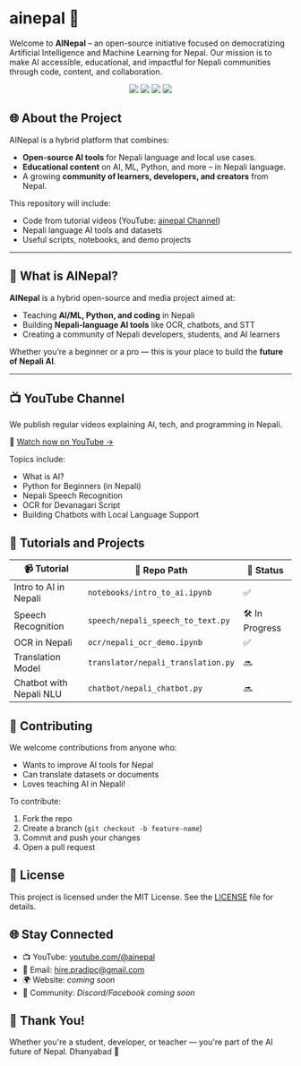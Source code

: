 
# ainepal 🤖

Welcome to **AINepal** – an open-source initiative focused on democratizing Artificial Intelligence and Machine Learning for Nepal. Our mission is to make AI accessible, educational, and impactful for Nepali communities through code, content, and collaboration.

<p align="center">
  <a href="https://youtube.com/@ainepalofficial"><img src="https://img.shields.io/badge/YouTube-AINepal-red?logo=youtube&style=flat-square" /></a>
  <a href="https://github.com/pradipchaudhary/ainepal"><img src="https://img.shields.io/github/stars/pradipchaudhary/ainepal?style=flat-square" /></a>
  <a href="https://github.com/pradipchaudhary/ainepal/issues"><img src="https://img.shields.io/github/issues/pradipchaudhary/ainepal?style=flat-square" /></a>
  <a href="LICENSE"><img src="https://img.shields.io/github/license/pradipchaudhary/ainepal?style=flat-square" /></a>
</p>

## 🌐 About the Project

AINepal is a hybrid platform that combines:

- **Open-source AI tools** for Nepali language and local use cases.
- **Educational content** on AI, ML, Python, and more – in Nepali language.
- A growing **community of learners, developers, and creators** from Nepal.

This repository will include:
- Code from tutorial videos (YouTube: [ainepal Channel](https://youtube.com/@ainepalofficial))
- Nepali language AI tools and datasets
- Useful scripts, notebooks, and demo projects


---

## 🚀 What is AINepal?

**AINepal** is a hybrid open-source and media project aimed at:
- Teaching **AI/ML, Python, and coding** in Nepali
- Building **Nepali-language AI tools** like OCR, chatbots, and STT
- Creating a community of Nepali developers, students, and AI learners

Whether you’re a beginner or a pro — this is your place to build the **future of Nepali AI**.

---



## 📺 YouTube Channel

We publish regular videos explaining AI, tech, and programming in Nepali.

🔗 [Watch now on YouTube →](https://youtube.com/@ainepalofficial)

Topics include:
- What is AI?
- Python for Beginners (in Nepali)
- Nepali Speech Recognition
- OCR for Devanagari Script
- Building Chatbots with Local Language Support

## 🧠 Tutorials and Projects

| 📹 Tutorial | 📁 Repo Path | 🔗 Status |
|------------|--------------|----------|
| Intro to AI in Nepali | `notebooks/intro_to_ai.ipynb` | ✅ |
| Speech Recognition | `speech/nepali_speech_to_text.py` | 🛠️ In Progress |
| OCR in Nepali | `ocr/nepali_ocr_demo.ipynb` | ✅ |
| Translation Model | `translator/nepali_translation.py` | 🔜 |
| Chatbot with Nepali NLU | `chatbot/nepali_chatbot.py` | 🔜 |


## 🤝 Contributing

We welcome contributions from anyone who:

* Wants to improve AI tools for Nepal
* Can translate datasets or documents
* Loves teaching AI in Nepali!

To contribute:

1. Fork the repo
2. Create a branch (`git checkout -b feature-name`)
3. Commit and push your changes
4. Open a pull request

## 📄 License

This project is licensed under the MIT License. See the [LICENSE](./LICENSE) file for details.


## 🌐 Stay Connected

* 📺 YouTube: [youtube.com/@ainepal](https://youtube.com/@ainepalofficial)
* 📧 Email: [hire.pradipc@gmail.com](mailto:hire.pradipc@gmail.com)
* 🌍 Website: *coming soon*
* 💬 Community: *Discord/Facebook coming soon*


 ## 🙏 Thank You!

 Whether you're a student, developer, or teacher — you're part of the AI future of Nepal. Dhanyabad 🙏


